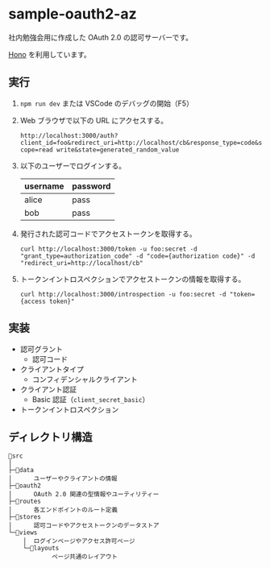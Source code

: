 # sample-oauth2-az

社内勉強会用に作成した OAuth 2.0 の認可サーバーです。

[Hono](https://github.com/honojs/hono) を利用しています。

## 実行

1. `npm run dev` または VSCode のデバッグの開始（F5）

2. Web ブラウザで以下の URL にアクセスする。

   `http://localhost:3000/auth?client_id=foo&redirect_uri=http://localhost/cb&response_type=code&scope=read write&state=generated_random_value`

3. 以下のユーザーでログインする。

   | username | password |
   | -------- | -------- |
   | alice    | pass     |
   | bob      | pass     |

4. 発行された認可コードでアクセストークンを取得する。

   ```shell
   curl http://localhost:3000/token -u foo:secret -d "grant_type=authorization_code" -d "code={authorization code}" -d "redirect_uri=http://localhost/cb"
   ```

5. トークンイントロスペクションでアクセストークンの情報を取得する。

   ```shell
   curl http://localhost:3000/introspection -u foo:secret -d "token={access token}"
   ```

## 実装

- 認可グラント
  - 認可コード
- クライアントタイプ
  - コンフィデンシャルクライアント
- クライアント認証
  - Basic 認証（`client_secret_basic`）
- トークンイントロスペクション

## ディレクトリ構造

```text
📁src
│
├─📁data
│      ユーザーやクライアントの情報
├─📁oauth2
│      OAuth 2.0 関連の型情報やユーティリティー
├─📁routes
│      各エンドポイントのルート定義
├─📁stores
│      認可コードやアクセストークンのデータストア
└─📁views
    │  ログインページやアクセス許可ページ
    └─📁layouts
            ページ共通のレイアウト
```
